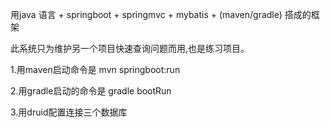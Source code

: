 用java 语言 + springboot + springmvc + mybatis + (maven/gradle) 搭成的框架

此系统只为维护另一个项目快速查询问题而用,也是练习项目。

1.用maven启动命令是
	mvn springboot:run

2.用gradle启动的命令是
	gradle bootRun

3.用druid配置连接三个数据库
